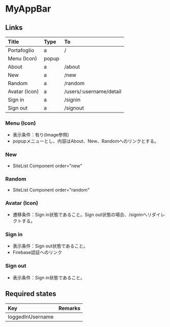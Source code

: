 # MyAppBar

## Links

| Title | Type | To |
| :--- | :--- | :--- |
| Portafoglio | a | / |
| Menu \(Icon\) | popup |  |
| About | a | /about |
| New | a | /new |
| Random | a | /random |
| Avatar \(Icon\) | a | /users/:username/detail |
| Sign in | a | /signin |
| Sign out | a | /signout |

### Menu \(Icon\)

* 表示条件：有り\(Image参照\)
* popupメニューとし、内容はAbout、New、Randomへのリンクとする。

### New

* SiteList Component order="new"

### Random

* SiteList Component order="random"

### Avatar \(Icon\)

* 遷移条件：Sign in状態であること。Sign out状態の場合、/signinへリダイレクトする。

### Sign in

* 表示条件：Sign out状態であること。
* Firebase認証へのリンク

### Sign out

* 表示条件：Sign in状態であること。

## Required states

| Key | Remarks |
| :--- | :--- |
| loggedInUsername |  |





